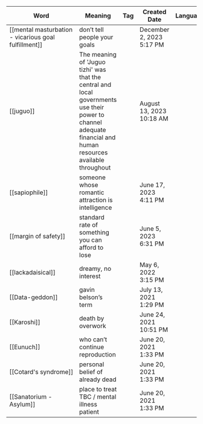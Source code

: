 |Word|Meaning|Tag|Created Date|Languange|
|---|---|---|---|---|
|[[mental masturbation - vicarious goal fulfillment]]|don’t tell people your goals||December 2, 2023 5:17 PM||
|[[juguo]]|The meaning of 'Juguo tizhi' was that the central and local governments use their power to channel adequate financial and human resources available throughout||August 13, 2023 10:18 AM||
|[[sapiophile]]|someone whose romantic attraction is intelligence||June 17, 2023 4:11 PM||
|[[margin of safety]]|standard rate of something you can afford to lose||June 5, 2023 6:31 PM||
|[[lackadaisical]]|dreamy, no interest||May 6, 2022 3:15 PM||
|[[Data-geddon]]|gavin belson’s term||July 13, 2021 1:29 PM||
|[[Karoshi]]|death by overwork||June 24, 2021 10:51 PM||
|[[Eunuch]]|who can’t continue reproduction||June 20, 2021 1:33 PM||
|[[Cotard's syndrome]]|personal belief of already dead||June 20, 2021 1:33 PM||
|[[Sanatorium - Asylum]]|place to treat TBC / mental illness patient||June 20, 2021 1:33 PM||